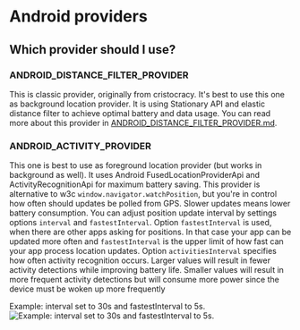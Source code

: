 # Android providers

## Which provider should I use?

### ANDROID_DISTANCE_FILTER_PROVIDER

This is classic provider, originally from cristocracy. It's best to use this one as background location provider. It is using Stationary API and elastic distance filter to achieve optimal battery and data usage. You can read more about this provider in [ANDROID_DISTANCE_FILTER_PROVIDER.md](https://github.com/saralweb/cordova-plugin-background-geolocation/blob/next/ANDROID_DISTANCE_FILTER_PROVIDER.md).

### ANDROID_ACTIVITY_PROVIDER

This one is best to use as foreground location provider (but works in background as well). It uses Android FusedLocationProviderApi and ActivityRecognitionApi for maximum battery saving. This provider is alternative to w3c ```window.navigator.watchPosition```, but you're in control how often should updates be polled from GPS. Slower updates means lower battery consumption. You can adjust position update interval by settings options ```interval``` and ```fastestInterval```. Option ```fastestInterval``` is used, when there are other apps asking for positions. In that case your app can be updated more often and ```fastestInterval``` is the upper limit of how fast can your app process location updates. Option ```activitiesInterval``` specifies how often activity recognition occurs. Larger values will result in fewer activity detections while improving battery life. Smaller values will result in more frequent activity detections but will consume more power since the device must be woken up more frequently

Example: interval set to 30s and fastestInterval to 5s.
![Example: interval set to 30s and fastestInterval to 5s.](https://github.com/saralweb/cordova-plugin-background-geolocation/blob/master/fused-location-interval-30-fastest-5.png)
